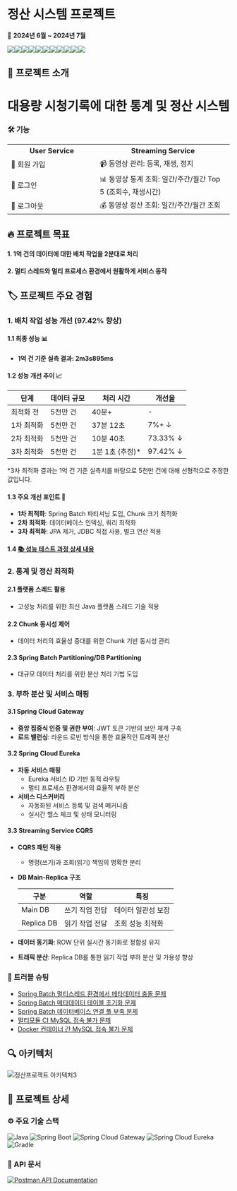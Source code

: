 # 정산 시스템 프로젝트

📅 **2024년 6월 ~ 2024년 7월**

<img src="https://img.shields.io/badge/Spring Boot-6DB33F?style=for-the-badge&logo=Spring Boot&logoColor=white"><img src="https://img.shields.io/badge/Spring%20Batch-6DB33F?style=for-the-badge&logo=spring&logoColor=white"><img src="https://img.shields.io/badge/Spring Cloud-6DB33F?style=for-the-badge&logo= &logoColor=white"><img src="https://img.shields.io/badge/Spring Security-6DB33F?style=for-the-badge&logo=Spring Security&logoColor=white"><img src="https://img.shields.io/badge/JPA-59666C?style=for-the-badge&logo=Hibernate&logoColor=white"><img src="https://img.shields.io/badge/QueryDSL-0769AD?style=for-the-badge&logo=Java&logoColor=white"><img src="https://img.shields.io/badge/MySQL-4479A1?style=for-the-badge&logo=MySQL&logoColor=white"><img src="https://img.shields.io/badge/Docker-2496ED?style=for-the-badge&logo=Docker&logoColor=white"><img src="https://img.shields.io/badge/Prometheus-E6522C?style=for-the-badge&logo=Prometheus&logoColor=white"><img src="https://img.shields.io/badge/Grafana-F46800?style=for-the-badge&logo=Grafana&logoColor=white"><img src="https://img.shields.io/badge/GitHub Actions-2088FF?style=for-the-badge&logo=GitHub Actions&logoColor=white">

## 📌 프로젝트 소개

<div align="center">

# 대용량 시청기록에 대한 통계 및 정산 시스템

</div>

### 🛠️ 기능

<table style="width: 100%;">
  <tr>
    <th style="width: 40%;">User Service</th>
    <th style="width: 60%;">Streaming Service</th>
  </tr>
  <tr>
    <td>👤 회원 가입</td>
    <td>📹 동영상 관리: 등록, 재생, 정지</td>
  </tr>
  <tr>
    <td>🔐 로그인</td>
    <td>📊 동영상 통계 조회: 일간/주간/월간 Top 5 (조회수, 재생시간)</td>
  </tr>
  <tr>
    <td>🚪 로그아웃</td>
    <td>💰 동영상 정산 조회: 일간/주간/월간 조회</td>
  </tr>
</table>

## 🔥 프로젝트 목표
#### 1. 1억 건의 데이터에 대한 배치 작업을 2분대로 처리
#### 2. 멀티 스레드와 멀티 프로세스 환경에서 원활하게 서비스 동작

## 🏷️ 프로젝트 주요 경험

### 1. 배치 작업 성능 개선 (97.42% 향상)

#### 1.1 최종 성능 📊
- #### 1억 건 기준 실측 결과: 2m3s895ms

#### 1.2  성능 개선 추이 📈

| 단계 | 데이터 규모 | 처리 시간 | 개선율 |
|------|------------|-----------|--------|
| 최적화 전 | 5천만 건 | 40분+ | - |
| 1차 최적화 | 5천만 건 | 37분 12초 | 7%+ ↓ |
| 2차 최적화 | 5천만 건 | 10분 40초 | 73.33% ↓ |
| 3차 최적화 | 5천만 건 | 1분 1초 (추정)* | 97.42% ↓ |

*3차 최적화 결과는 1억 건 기준 실측치를 바탕으로 5천만 건에 대해 선형적으로 추정한 값입니다.

#### 1.3  주요 개선 포인트 🚀
- **1차 최적화**: Spring Batch 파티셔닝 도입, Chunk 크기 최적화
- **2차 최적화**: 데이터베이스 인덱싱, 쿼리 최적화
- **3차 최적화**: JPA 제거, JDBC 직접 사용, 벌크 연산 적용

#### 1.4 [📚 성능 테스트 과정 상세 내용](https://delightful-rotate-bfd.notion.site/Spring-Batch-63fe19c8c43443669b11a500f1944703)



### 2. 통계 및 정산 최적화


#### 2.1 플랫폼 스레드 활용
- 고성능 처리를 위한 최신 Java 플랫폼 스레드 기술 적용
#### 2.2 Chunk 동시성 제어
- 데이터 처리의 효율성 증대를 위한 Chunk 기반 동시성 관리
#### 2.3 Spring Batch Partitioning/DB Partitioning
- 대규모 데이터 처리를 위한 분산 처리 기법 도입

### 3. 부하 분산 및 서비스 매핑

#### 3.1 Spring Cloud Gateway

- **중앙 집중식 인증 및 권한 부여**: JWT 토큰 기반의 보안 체계 구축
- **로드 밸런싱**: 라운드 로빈 방식을 통한 효율적인 트래픽 분산

#### 3.2 Spring Cloud Eureka

- **자동 서비스 매핑**
  - Eureka 서비스 ID 기반 동적 라우팅
  - 멀티 프로세스 환경에서의 효율적 부하 분산
- **서비스 디스커버리**
  - 자동화된 서비스 등록 및 검색 메커니즘
  - 실시간 헬스 체크 및 상태 모니터링

#### 3.3 Streaming Service CQRS
- **CQRS 패턴 적용**
  - 명령(쓰기)과 조회(읽기) 책임의 명확한 분리
- **DB Main-Replica 구조**

  | 구분 | 역할 | 특징 |
  |------|------|------|
  | Main DB | 쓰기 작업 전담 | 데이터 일관성 보장 |
  | Replica DB | 읽기 작업 전담 | 조회 성능 최적화 |

- **데이터 동기화**: ROW 단위 실시간 동기화로 정합성 유지
- **트래픽 분산**: Replica DB를 통한 읽기 작업 부하 분산 및 가용성 향상


### 🚨 트러블 슈팅
- [Spring Batch 멀티스레드 환경에서 메타데이터 충돌 문제](https://delightful-rotate-bfd.notion.site/Spring-Batch-8f58955119d6488089a039dc17f4e52a)
- [Spring Batch 메타데이터 테이블 초기화 문제](https://delightful-rotate-bfd.notion.site/Spring-Batch-42eb0fca09814619891d276b617ee056)
- [Spring Batch 데이터베이스 연결 풀 부족 문제](https://delightful-rotate-bfd.notion.site/Spring-Batch-f3771808430e401e8ef8ff29d238ae5b)
- [멀티모듈 CI MySQL 접속 불가 문제](https://delightful-rotate-bfd.notion.site/CI-a0f15147ac54407493c2f6fb8cfa4615)
- [Docker 컨테이너 간 MySQL 접속 불가 문제](https://delightful-rotate-bfd.notion.site/Docker-MySQL-d7d65a68b0b84f7199763f227db6849b)
## 🔍 아키텍처
![정산프로젝트 아키텍처3](https://github.com/user-attachments/assets/e8a2cd35-44b2-4e3d-aacc-69beb6342018)

## 📃 프로젝트 상세

### ⚙️️ 주요 기술 스택

![Java](https://img.shields.io/badge/Java-21-007396?style=flat-square&logo=java&logoColor=white)
![Spring Boot](https://img.shields.io/badge/Spring%20Boot-3.3.1-6DB33F?style=flat-square&logo=spring-boot&logoColor=white)
![Spring Cloud Gateway](https://img.shields.io/badge/Spring%20Cloud%20Gateway-4.1.4-6DB33F?style=flat-square&logo=spring&logoColor=white)
![Spring Cloud Eureka](https://img.shields.io/badge/Spring%20Cloud%20Eureka-4.1.2-6DB33F?style=flat-square&logo=spring&logoColor=white)
![Gradle](https://img.shields.io/badge/Gradle-8.8-02303A?style=flat-square&logo=gradle&logoColor=white)

### 📘 API 문서

[![Postman API Documentation](https://img.shields.io/badge/Postman-API%20Documentation-orange?style=for-the-badge&logo=postman)](https://documenter.getpostman.com/view/27591971/2sA3XWdKBy)

### 